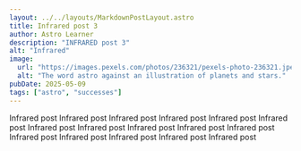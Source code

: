 ```yaml
---
layout: ../../layouts/MarkdownPostLayout.astro
title: Infrared post 3
author: Astro Learner
description: "INFRARED post 3"
alt: "Infrared"
image:
  url: "https://images.pexels.com/photos/236321/pexels-photo-236321.jpeg?auto=compress&cs=tinysrgb&w=1260&h=750&dpr=1"
  alt: "The word astro against an illustration of planets and stars."
pubDate: 2025-05-09
tags: ["astro", "successes"]
---
```


Infrared post Infrared post Infrared post Infrared post Infrared post Infrared post Infrared post Infrared post Infrared post Infrared post Infrared post Infrared post Infrared post Infrared post Infrared post Infrared post
